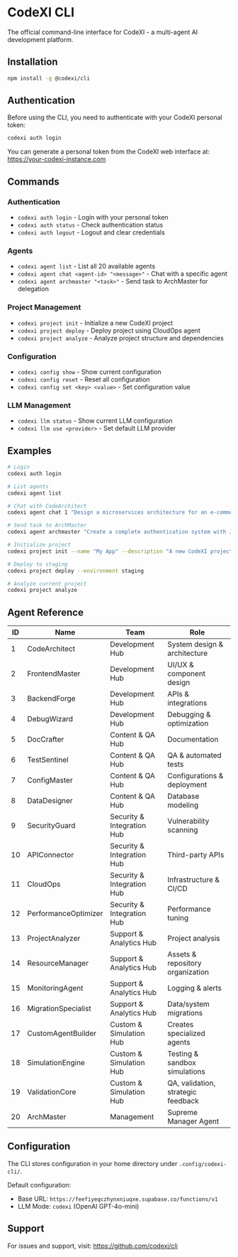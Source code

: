 
# CodeXI CLI

The official command-line interface for CodeXI - a multi-agent AI development platform.

## Installation

```bash
npm install -g @codexi/cli
```

## Authentication

Before using the CLI, you need to authenticate with your CodeXI personal token:

```bash
codexi auth login
```

You can generate a personal token from the CodeXI web interface at: https://your-codexi-instance.com

## Commands

### Authentication
- `codexi auth login` - Login with your personal token
- `codexi auth status` - Check authentication status  
- `codexi auth logout` - Logout and clear credentials

### Agents
- `codexi agent list` - List all 20 available agents
- `codexi agent chat <agent-id> "<message>"` - Chat with a specific agent
- `codexi agent archmaster "<task>"` - Send task to ArchMaster for delegation

### Project Management
- `codexi project init` - Initialize a new CodeXI project
- `codexi project deploy` - Deploy project using CloudOps agent
- `codexi project analyze` - Analyze project structure and dependencies

### Configuration
- `codexi config show` - Show current configuration
- `codexi config reset` - Reset all configuration
- `codexi config set <key> <value>` - Set configuration value

### LLM Management
- `codexi llm status` - Show current LLM configuration
- `codexi llm use <provider>` - Set default LLM provider

## Examples

```bash
# Login
codexi auth login

# List agents
codexi agent list

# Chat with CodeArchitect
codexi agent chat 1 "Design a microservices architecture for an e-commerce platform"

# Send task to ArchMaster
codexi agent archmaster "Create a complete authentication system with JWT tokens"

# Initialize project
codexi project init --name "My App" --description "A new CodeXI project"

# Deploy to staging
codexi project deploy --environment staging

# Analyze current project
codexi project analyze
```

## Agent Reference

| ID | Name | Team | Role |
|----|------|------|------|
| 1 | CodeArchitect | Development Hub | System design & architecture |
| 2 | FrontendMaster | Development Hub | UI/UX & component design |
| 3 | BackendForge | Development Hub | APIs & integrations |
| 4 | DebugWizard | Development Hub | Debugging & optimization |
| 5 | DocCrafter | Content & QA Hub | Documentation |
| 6 | TestSentinel | Content & QA Hub | QA & automated tests |
| 7 | ConfigMaster | Content & QA Hub | Configurations & deployment |
| 8 | DataDesigner | Content & QA Hub | Database modeling |
| 9 | SecurityGuard | Security & Integration Hub | Vulnerability scanning |
| 10 | APIConnector | Security & Integration Hub | Third-party APIs |
| 11 | CloudOps | Security & Integration Hub | Infrastructure & CI/CD |
| 12 | PerformanceOptimizer | Security & Integration Hub | Performance tuning |
| 13 | ProjectAnalyzer | Support & Analytics Hub | Project analysis |
| 14 | ResourceManager | Support & Analytics Hub | Assets & repository organization |
| 15 | MonitoringAgent | Support & Analytics Hub | Logging & alerts |
| 16 | MigrationSpecialist | Support & Analytics Hub | Data/system migrations |
| 17 | CustomAgentBuilder | Custom & Simulation Hub | Creates specialized agents |
| 18 | SimulationEngine | Custom & Simulation Hub | Testing & sandbox simulations |
| 19 | ValidationCore | Custom & Simulation Hub | QA, validation, strategic feedback |
| 20 | ArchMaster | Management | Supreme Manager Agent |

## Configuration

The CLI stores configuration in your home directory under `.config/codexi-cli/`.

Default configuration:
- Base URL: `https://feefiyeqczhynxniuqxe.supabase.co/functions/v1`
- LLM Mode: `codexi` (OpenAI GPT-4o-mini)

## Support

For issues and support, visit: https://github.com/codexi/cli
